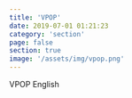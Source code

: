 ```yaml
---
title: 'VPOP'
date: 2019-07-01 01:21:23
category: 'section'
page: false
section: true
image: '/assets/img/vpop.png'
---
```


VPOP English
